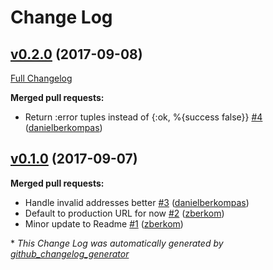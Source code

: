 # Change Log

## [v0.2.0](https://github.com/infinitered/ups/tree/v0.2.0) (2017-09-08)
[Full Changelog](https://github.com/infinitered/ups/compare/v0.1.0...v0.2.0)

**Merged pull requests:**

- Return :error tuples instead of {:ok, %{success false}} [\#4](https://github.com/infinitered/ups/pull/4) ([danielberkompas](https://github.com/danielberkompas))

## [v0.1.0](https://github.com/infinitered/ups/tree/v0.1.0) (2017-09-07)
**Merged pull requests:**

- Handle invalid addresses better [\#3](https://github.com/infinitered/ups/pull/3) ([danielberkompas](https://github.com/danielberkompas))
- Default to production URL for now [\#2](https://github.com/infinitered/ups/pull/2) ([zberkom](https://github.com/zberkom))
- Minor update to Readme [\#1](https://github.com/infinitered/ups/pull/1) ([zberkom](https://github.com/zberkom))



\* *This Change Log was automatically generated by [github_changelog_generator](https://github.com/skywinder/Github-Changelog-Generator)*